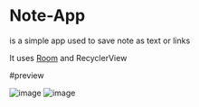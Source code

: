 # Note-App
is a simple app used to save note as text or links

It uses [Room](https://developer.android.com/training/data-storage/room) and RecyclerView 

#preview

![image](https://user-images.githubusercontent.com/73883447/107377444-a7381600-6af3-11eb-9cd4-c58d499804a2.jpg)    ![image](https://user-images.githubusercontent.com/73883447/107378419-a3f15a00-6af4-11eb-8829-aac4e69c0459.jpg)


